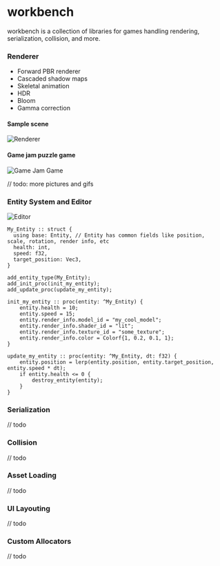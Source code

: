 # workbench

workbench is a collection of libraries for games handling rendering, serialization, collision, and more.

### Renderer

* Forward PBR renderer
* Cascaded shadow maps
* Skeletal animation
* HDR
* Bloom
* Gamma correction

#### Sample scene
![Renderer](https://i.imgur.com/BAEvzkQ.png)

#### Game jam puzzle game
![Game Jam Game](https://i.imgur.com/CFvo7b2.png)

// todo: more pictures and gifs

### Entity System and Editor

![Editor](https://i.imgur.com/tSwY37S.png)

```odin
My_Entity :: struct {
  using base: Entity, // Entity has common fields like position, scale, rotation, render info, etc
  health: int,
  speed: f32,
  target_position: Vec3,
}

add_entity_type(My_Entity);
add_init_proc(init_my_entity);
add_update_proc(update_my_entity);

init_my_entity :: proc(entity: ^My_Entity) {
    entity.health = 10;
    entity.speed = 15;
    entity.render_info.model_id = "my_cool_model";
    entity.render_info.shader_id = "lit";
    entity.render_info.texture_id = "some_texture";
    entity.render_info.color = Colorf{1, 0.2, 0.1, 1};
}

update_my_entity :: proc(entity: ^My_Entity, dt: f32) {
    entity.position = lerp(entity.position, entity.target_position, entity.speed * dt);
    if entity.health <= 0 {
        destroy_entity(entity);
    }
}
```

### Serialization

// todo

### Collision

// todo

### Asset Loading

// todo

### UI Layouting

// todo

### Custom Allocators

// todo
